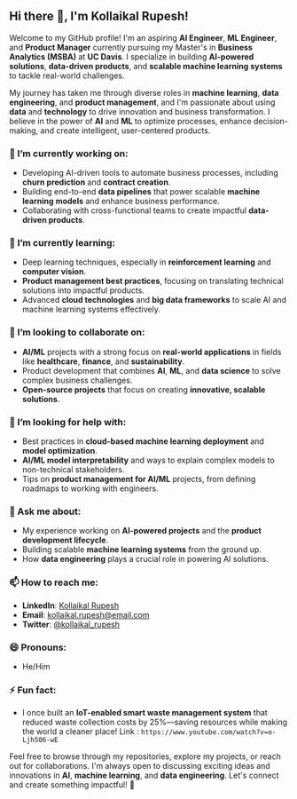 ## Hi there 👋, I'm Kollaikal Rupesh!

Welcome to my GitHub profile! I'm an aspiring **AI Engineer**, **ML Engineer**, and **Product Manager** currently pursuing my Master's in **Business Analytics (MSBA)** at **UC Davis**. I specialize in building **AI-powered solutions**, **data-driven products**, and **scalable machine learning systems** to tackle real-world challenges.

My journey has taken me through diverse roles in **machine learning**, **data engineering**, and **product management**, and I'm passionate about using **data** and **technology** to drive innovation and business transformation. I believe in the power of **AI** and **ML** to optimize processes, enhance decision-making, and create intelligent, user-centered products.

### 🔭 I’m currently working on:
- Developing AI-driven tools to automate business processes, including **churn prediction** and **contract creation**.
- Building end-to-end **data pipelines** that power scalable **machine learning models** and enhance business performance.
- Collaborating with cross-functional teams to create impactful **data-driven products**.

### 🌱 I’m currently learning:
- Deep learning techniques, especially in **reinforcement learning** and **computer vision**.
- **Product management best practices**, focusing on translating technical solutions into impactful products.
- Advanced **cloud technologies** and **big data frameworks** to scale AI and machine learning systems effectively.

### 👯 I’m looking to collaborate on:
- **AI/ML** projects with a strong focus on **real-world applications** in fields like **healthcare**, **finance**, and **sustainability**.
- Product development that combines **AI**, **ML**, and **data science** to solve complex business challenges.
- **Open-source projects** that focus on creating **innovative, scalable solutions**.

### 🤔 I’m looking for help with:
- Best practices in **cloud-based machine learning deployment** and **model optimization**.
- **AI/ML model interpretability** and ways to explain complex models to non-technical stakeholders.
- Tips on **product management for AI/ML** projects, from defining roadmaps to working with engineers.

### 💬 Ask me about:
- My experience working on **AI-powered projects** and the **product development lifecycle**.
- Building scalable **machine learning systems** from the ground up.
- How **data engineering** plays a crucial role in powering AI solutions.

### 📫 How to reach me:
- **LinkedIn**: [Kollaikal Rupesh](https://www.linkedin.com/in/kollaikalrupesh)
- **Email**: [kollaikal.rupesh@email.com](mailto:kollaikal.rupesh@email.com)
- **Twitter**: [@kollaikal_rupesh](https://twitter.com/kollaikal_rupesh)

### 😄 Pronouns:
- He/Him

### ⚡ Fun fact:
- I once built an **IoT-enabled smart waste management system** that reduced waste collection costs by 25%—saving resources while making the world a cleaner place! Link : ```https://www.youtube.com/watch?v=o-Ljh506-wE```

Feel free to browse through my repositories, explore my projects, or reach out for collaborations. I'm always open to discussing exciting ideas and innovations in **AI**, **machine learning**, and **data engineering**. Let's connect and create something impactful! 🚀
